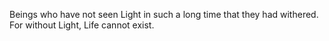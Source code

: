 Beings who have not seen Light in such a long time that they had withered. For without Light, Life cannot exist.

